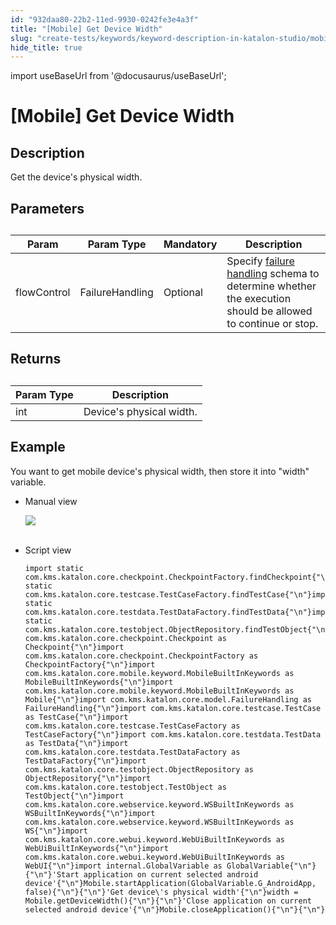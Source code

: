 ```yaml
---
id: "932daa80-22b2-11ed-9930-0242fe3e4a3f"
title: "[Mobile] Get Device Width"
slug: "create-tests/keywords/keyword-description-in-katalon-studio/mobile-keywords/mobile-get-device-width"
hide_title: true
---
```

import useBaseUrl from '@docusaurus/useBaseUrl';


# <a id="id_0" class="anchor_top_offset"/><a id="ariaid-title1" class="anchor_top_offset"/>[Mobile] Get Device Width


## <a id="id_0__id_1" class="anchor_top_offset"/>Description  

              
<p xmlns="http://www.w3.org/1999/xhtml" className="p">Get the device's physical width.</p> 
      

## <a id="id_0__id_2" class="anchor_top_offset"/>Parameters  

              
<table xmlns="http://www.w3.org/1999/xhtml" className="table anchor_top_offset" id="id_0__9f715b04-d82d-48c7-88ba-f11708f89fe5"><caption /><thead className="thead"><tr className><th className="entry anchor_top_offset" id="id_0__9f715b04-d82d-48c7-88ba-f11708f89fe5__entry__1">Param</th><th className="entry anchor_top_offset" id="id_0__9f715b04-d82d-48c7-88ba-f11708f89fe5__entry__2">Param Type</th><th className="entry anchor_top_offset" id="id_0__9f715b04-d82d-48c7-88ba-f11708f89fe5__entry__3">Mandatory</th><th className="entry anchor_top_offset" id="id_0__9f715b04-d82d-48c7-88ba-f11708f89fe5__entry__4">Description</th></tr></thead><tbody className="tbody"><tr className><td className="entry" headers="id_0__9f715b04-d82d-48c7-88ba-f11708f89fe5__entry__1 id_0__9f715b04-d82d-48c7-88ba-f11708f89fe5__entry__2 id_0__9f715b04-d82d-48c7-88ba-f11708f89fe5__entry__3 id_0__9f715b04-d82d-48c7-88ba-f11708f89fe5__entry__4 ">flowControl</td><td className="entry" headers="id_0__9f715b04-d82d-48c7-88ba-f11708f89fe5__entry__1 id_0__9f715b04-d82d-48c7-88ba-f11708f89fe5__entry__2 id_0__9f715b04-d82d-48c7-88ba-f11708f89fe5__entry__3 id_0__9f715b04-d82d-48c7-88ba-f11708f89fe5__entry__4 ">FailureHandling</td><td className="entry" headers="id_0__9f715b04-d82d-48c7-88ba-f11708f89fe5__entry__1 id_0__9f715b04-d82d-48c7-88ba-f11708f89fe5__entry__2 id_0__9f715b04-d82d-48c7-88ba-f11708f89fe5__entry__3 id_0__9f715b04-d82d-48c7-88ba-f11708f89fe5__entry__4 ">Optional</td><td className="entry" headers="id_0__9f715b04-d82d-48c7-88ba-f11708f89fe5__entry__1 id_0__9f715b04-d82d-48c7-88ba-f11708f89fe5__entry__2 id_0__9f715b04-d82d-48c7-88ba-f11708f89fe5__entry__3 id_0__9f715b04-d82d-48c7-88ba-f11708f89fe5__entry__4 ">Specify <a className="xref" href="/docs/maintain/configure-failure-handling-settings-in-katalon-studio">failure handling</a> schema to         determine whether the execution should be allowed to continue or         stop.</td></tr></tbody></table> 
      

## <a id="id_0__id_3" class="anchor_top_offset"/>Returns 

              
<table xmlns="http://www.w3.org/1999/xhtml" className="table anchor_top_offset" id="id_0__e65c716c-5a54-4f93-bba5-a0dbf27c9688"><caption /><thead className="thead"><tr className><th className="entry anchor_top_offset" id="id_0__e65c716c-5a54-4f93-bba5-a0dbf27c9688__entry__1">Param Type</th><th className="entry anchor_top_offset" id="id_0__e65c716c-5a54-4f93-bba5-a0dbf27c9688__entry__2">Description</th></tr></thead><tbody className="tbody"><tr className><td className="entry" headers="id_0__e65c716c-5a54-4f93-bba5-a0dbf27c9688__entry__1 id_0__e65c716c-5a54-4f93-bba5-a0dbf27c9688__entry__2 ">int</td><td className="entry" headers="id_0__e65c716c-5a54-4f93-bba5-a0dbf27c9688__entry__1 id_0__e65c716c-5a54-4f93-bba5-a0dbf27c9688__entry__2 ">Device's physical width.</td></tr></tbody></table> 
      

## <a id="id_0__id_4" class="anchor_top_offset"/>Example 

              
<p xmlns="http://www.w3.org/1999/xhtml" className="p">You want to get mobile device's physical width, then store it   into "width" variable.</p> 
      
<ul xmlns="http://www.w3.org/1999/xhtml" className="ul"><li className="li">     <p className="p">Manual view</p>     <p className="p">       <img className="image" src={useBaseUrl("https://github.com/katalon-studio/docs-images/raw/master/katalon-studio/docs/mobile-get-device-width/image2017-3-3-143A63A28.png")} /><br /><br />     </p>   </li><li className="li">     <p className="p">Script view </p>     <pre className="pre codeblock"><code>import static com.kms.katalon.core.checkpoint.CheckpointFactory.findCheckpoint{"\n"}import static com.kms.katalon.core.testcase.TestCaseFactory.findTestCase{"\n"}import static com.kms.katalon.core.testdata.TestDataFactory.findTestData{"\n"}import static com.kms.katalon.core.testobject.ObjectRepository.findTestObject{"\n"}import com.kms.katalon.core.checkpoint.Checkpoint as Checkpoint{"\n"}import com.kms.katalon.core.checkpoint.CheckpointFactory as CheckpointFactory{"\n"}import com.kms.katalon.core.mobile.keyword.MobileBuiltInKeywords as MobileBuiltInKeywords{"\n"}import com.kms.katalon.core.mobile.keyword.MobileBuiltInKeywords as Mobile{"\n"}import com.kms.katalon.core.model.FailureHandling as FailureHandling{"\n"}import com.kms.katalon.core.testcase.TestCase as TestCase{"\n"}import com.kms.katalon.core.testcase.TestCaseFactory as TestCaseFactory{"\n"}import com.kms.katalon.core.testdata.TestData as TestData{"\n"}import com.kms.katalon.core.testdata.TestDataFactory as TestDataFactory{"\n"}import com.kms.katalon.core.testobject.ObjectRepository as ObjectRepository{"\n"}import com.kms.katalon.core.testobject.TestObject as TestObject{"\n"}import com.kms.katalon.core.webservice.keyword.WSBuiltInKeywords as WSBuiltInKeywords{"\n"}import com.kms.katalon.core.webservice.keyword.WSBuiltInKeywords as WS{"\n"}import com.kms.katalon.core.webui.keyword.WebUiBuiltInKeywords as WebUiBuiltInKeywords{"\n"}import com.kms.katalon.core.webui.keyword.WebUiBuiltInKeywords as WebUI{"\n"}import internal.GlobalVariable as GlobalVariable{"\n"}{"\n"}'Start application on current selected android device'{"\n"}Mobile.startApplication(GlobalVariable.G_AndroidApp, false){"\n"}{"\n"}'Get device\'s physical width'{"\n"}width = Mobile.getDeviceWidth(){"\n"}{"\n"}'Close application on current selected android device'{"\n"}Mobile.closeApplication(){"\n"}{"\n"}</code></pre>   </li></ul> 
      

